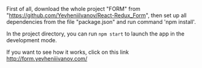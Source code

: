 First of all, download the whole project "FORM" from "https://github.com/YevheniiIvanov/React-Redux_Form", then set up all dependencies from the file "package.json" and run command 'npm install'.

In the project directory, you can run `npm start` to launch the app in the development mode.

If you want to see how it works, click on this link http://form.yevheniiivanov.com/